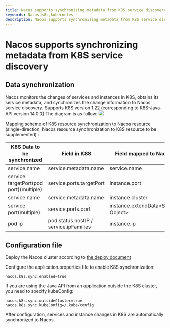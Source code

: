```yaml
---
title: Nacos supports synchronizing metadata from K8S service discovery
keywords: Nacos,k8s,kubernetes
description: Nacos supports synchronizing metadata from K8S service discovery
---
```


# Nacos supports synchronizing metadata from K8S service discovery

## Data synchronization
Nacos monitors the changes of services and instances in K8S, obtains its service metadata, and synchronizes the change information to Nacos' service discovery. Supports K8S version 1.22 (corresponding to K8S-Java-API version 14.0.0).The diagram is as follow:
![](img/k8s-sync.jpg)

Mapping scheme of K8S resource synchronization to Nacos resource (single-direction, Nacos resource synchronization to K8S resource to be supplemented) :

K8S Data to be synchronized|Field in K8S|Field mapped to Nacos
---|---|---
service name|service.metadata.name|service.name
service targetPort(pod port)(multiple)|service.ports.targetPort|instance.port
service name|service.metadata.name|instance.cluster
service port(multiple)|service.ports.port|instance.extendData<String, Object>
pod ip|pod.status.hostIP / service.ipFamilies|instance.ip

## Configuration file
Deploy the Nacos cluster according to [the deploy document](../guide/admin/deployment.md)

Configure the application.properties file to enable K8S synchronization:
```
nacos.k8s.sync.enabled=true
```

If you are using the Java API from an application outside the K8S cluster, you need to specify kubeConfig:
```
nacos.k8s.sync.outsideCluster=true
nacos.k8s.sync.kubeConfig=/.kube/config
```

After configuration, services and instance changes in K8S are automatically synchronized to Nacos.
